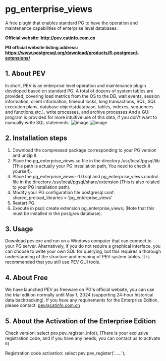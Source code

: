 # pg_enterprise_views
A free plugin that enables standard PG to have the operation and maintenance capabilities of enterprise level databases.


**Official website: http://pev.catinfo.com.cn**


**PG official website listing address: https://www.postgresql.org/download/products/6-postgresql-extensions/**

## 1. About PEV
In short, PEV is an enterprise level operation and maintenance plugin developed based on standard PG. A total of dozens of system tables are provided, covering load metrics from the OS to the DB, wait events, session information, client information, timeout locks, long transactions, SQL, SQL execution plans, database objects(database, tables, indexes, sequences and functions,etc.), write processes, and archive processes.And a GUI program is provided for more intuitive use of this data, if you don't want to manually write SQL statements.
![image](https://user-images.githubusercontent.com/106410663/237043291-82e89d8b-6f55-4827-b26a-02aa8f501a45.png)
![image](https://user-images.githubusercontent.com/106410663/237043212-f1f4cccf-dfda-45cc-98fa-a23effd62a14.png)

## 2. Installation steps
1. Download the compressed package corresponding to your PG version and unzip it.
2. Place the pg_enterprise_views.so file in the directory /usr/local/pgsql/lib (This path is actually your PG installation path, You need to check it yourself).
3. Place the pg_enterprise_views--1.0.sql and pg_enterprise_views.control file in the directory /usr/local/pgsql/share/extension (This is also related to your PG installation path).
4. Modify your PG configuration file postgresql.conf: shared_preload_libraries = 'pg_enterprise_views' 
5. Restart PG.
6. Execute in psql: create extension pg_enterprise_views; (Note that this must be installed in the postgres database).

## 3. Usage
Download pev.exe and run on a Windows computer that can connect to your PG server.
Alternatively, if you do not require a graphical interface, you can choose to write your own SQL for querying, but this requires a thorough understanding of the structure and meaning of PEV system tables. It is recommended that you still use PEV GUI tools.

## 4. About Free
We have launched PEV as freeware on PG's official website, you can use the trial edition normally until May 1, 2024 (supporting 24-hour historical data backtracking). If you have any requirements for the Enterprise Edition, please contact: pev@catinfo.com.cn

## 5. About the Activation of the Enterprise Edition
Check version: select pev.pev_register_info(); (There is your exclusive registration code, and if you have any needs, you can contact us to activate it)

Registration code activation: select pev.pev_register('......');
